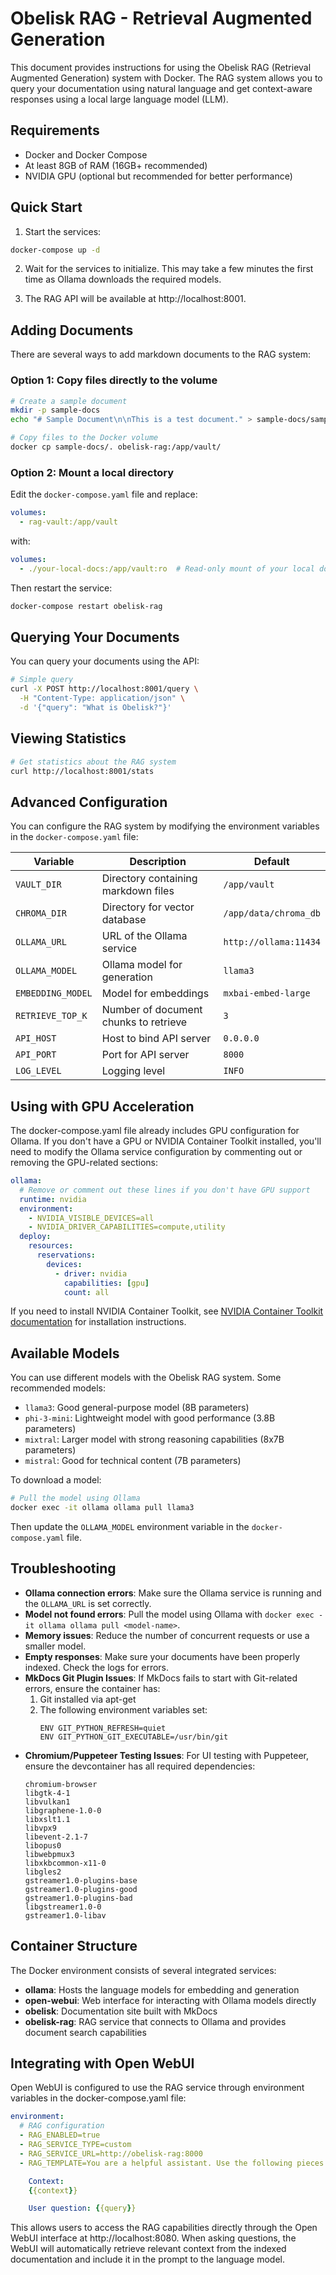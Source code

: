 # Obelisk RAG - Retrieval Augmented Generation

This document provides instructions for using the Obelisk RAG (Retrieval Augmented Generation) system with Docker. The RAG system allows you to query your documentation using natural language and get context-aware responses using a local large language model (LLM).

## Requirements

- Docker and Docker Compose
- At least 8GB of RAM (16GB+ recommended)
- NVIDIA GPU (optional but recommended for better performance)

## Quick Start

1. Start the services:

```bash
docker-compose up -d
```

2. Wait for the services to initialize. This may take a few minutes the first time as Ollama downloads the required models.

3. The RAG API will be available at http://localhost:8001.

## Adding Documents

There are several ways to add markdown documents to the RAG system:

### Option 1: Copy files directly to the volume

```bash
# Create a sample document
mkdir -p sample-docs
echo "# Sample Document\n\nThis is a test document." > sample-docs/sample.md

# Copy files to the Docker volume
docker cp sample-docs/. obelisk-rag:/app/vault/
```

### Option 2: Mount a local directory

Edit the `docker-compose.yaml` file and replace:

```yaml
volumes:
  - rag-vault:/app/vault
```

with:

```yaml
volumes:
  - ./your-local-docs:/app/vault:ro  # Read-only mount of your local docs
```

Then restart the service:

```bash
docker-compose restart obelisk-rag
```

## Querying Your Documents

You can query your documents using the API:

```bash
# Simple query
curl -X POST http://localhost:8001/query \
  -H "Content-Type: application/json" \
  -d '{"query": "What is Obelisk?"}'
```

## Viewing Statistics

```bash
# Get statistics about the RAG system
curl http://localhost:8001/stats
```

## Advanced Configuration

You can configure the RAG system by modifying the environment variables in the `docker-compose.yaml` file:

| Variable | Description | Default |
|----------|-------------|---------|
| `VAULT_DIR` | Directory containing markdown files | `/app/vault` |
| `CHROMA_DIR` | Directory for vector database | `/app/data/chroma_db` |
| `OLLAMA_URL` | URL of the Ollama service | `http://ollama:11434` |
| `OLLAMA_MODEL` | Ollama model for generation | `llama3` |
| `EMBEDDING_MODEL` | Model for embeddings | `mxbai-embed-large` |
| `RETRIEVE_TOP_K` | Number of document chunks to retrieve | `3` |
| `API_HOST` | Host to bind API server | `0.0.0.0` |
| `API_PORT` | Port for API server | `8000` |
| `LOG_LEVEL` | Logging level | `INFO` |

## Using with GPU Acceleration

The docker-compose.yaml file already includes GPU configuration for Ollama. If you don't have a GPU or NVIDIA Container Toolkit installed, you'll need to modify the Ollama service configuration by commenting out or removing the GPU-related sections:

```yaml
ollama:
  # Remove or comment out these lines if you don't have GPU support
  runtime: nvidia
  environment:
    - NVIDIA_VISIBLE_DEVICES=all
    - NVIDIA_DRIVER_CAPABILITIES=compute,utility
  deploy:
    resources:
      reservations:
        devices:
          - driver: nvidia
            capabilities: [gpu]
            count: all
```

If you need to install NVIDIA Container Toolkit, see [NVIDIA Container Toolkit documentation](https://docs.nvidia.com/datacenter/cloud-native/container-toolkit/install-guide.html) for installation instructions.

## Available Models

You can use different models with the Obelisk RAG system. Some recommended models:

- `llama3`: Good general-purpose model (8B parameters)
- `phi-3-mini`: Lightweight model with good performance (3.8B parameters)
- `mixtral`: Larger model with strong reasoning capabilities (8x7B parameters)
- `mistral`: Good for technical content (7B parameters)

To download a model:

```bash
# Pull the model using Ollama
docker exec -it ollama ollama pull llama3
```

Then update the `OLLAMA_MODEL` environment variable in the `docker-compose.yaml` file.

## Troubleshooting

- **Ollama connection errors**: Make sure the Ollama service is running and the `OLLAMA_URL` is set correctly.
- **Model not found errors**: Pull the model using Ollama with `docker exec -it ollama ollama pull <model-name>`.
- **Memory issues**: Reduce the number of concurrent requests or use a smaller model.
- **Empty responses**: Make sure your documents have been properly indexed. Check the logs for errors.
- **MkDocs Git Plugin Issues**: If MkDocs fails to start with Git-related errors, ensure the container has:
  1. Git installed via apt-get
  2. The following environment variables set:
     ```
     ENV GIT_PYTHON_REFRESH=quiet
     ENV GIT_PYTHON_GIT_EXECUTABLE=/usr/bin/git
     ```
- **Chromium/Puppeteer Testing Issues**: For UI testing with Puppeteer, ensure the devcontainer has all required dependencies:
  ```
  chromium-browser
  libgtk-4-1
  libvulkan1
  libgraphene-1.0-0
  libxslt1.1
  libvpx9
  libevent-2.1-7
  libopus0
  libwebpmux3
  libxkbcommon-x11-0
  libgles2
  gstreamer1.0-plugins-base
  gstreamer1.0-plugins-good
  gstreamer1.0-plugins-bad
  libgstreamer1.0-0
  gstreamer1.0-libav
  ```

## Container Structure

The Docker environment consists of several integrated services:

- **ollama**: Hosts the language models for embedding and generation
- **open-webui**: Web interface for interacting with Ollama models directly
- **obelisk**: Documentation site built with MkDocs
- **obelisk-rag**: RAG service that connects to Ollama and provides document search capabilities

## Integrating with Open WebUI

Open WebUI is configured to use the RAG service through environment variables in the docker-compose.yaml file:

```yaml
environment:
  # RAG configuration
  - RAG_ENABLED=true
  - RAG_SERVICE_TYPE=custom
  - RAG_SERVICE_URL=http://obelisk-rag:8000
  - RAG_TEMPLATE=You are a helpful assistant. Use the following pieces of retrieved context to answer the user's question. If you don't know the answer, just say that you don't know.

    Context:
    {{context}}

    User question: {{query}}
```

This allows users to access the RAG capabilities directly through the Open WebUI interface at http://localhost:8080. When asking questions, the WebUI will automatically retrieve relevant context from the indexed documentation and include it in the prompt to the language model.